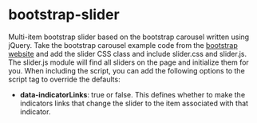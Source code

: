 # bootstrap-slider
Multi-item bootstrap slider based on the bootstrap carousel written using jQuery. Take the bootstrap carousel example code from the [bootstrap website](http://getbootstrap.com/javascript/#carousel) and add the 
slider CSS class and include slider.css and slider.js. The slider.js module will find all sliders on the page and initialize them for you. When including the script, you can add the following options to the script tag to override the defaults:

* **data-indicatorLinks**: true or false. This defines whether to make the indicators links that change the slider to the item associated with that indicator.
